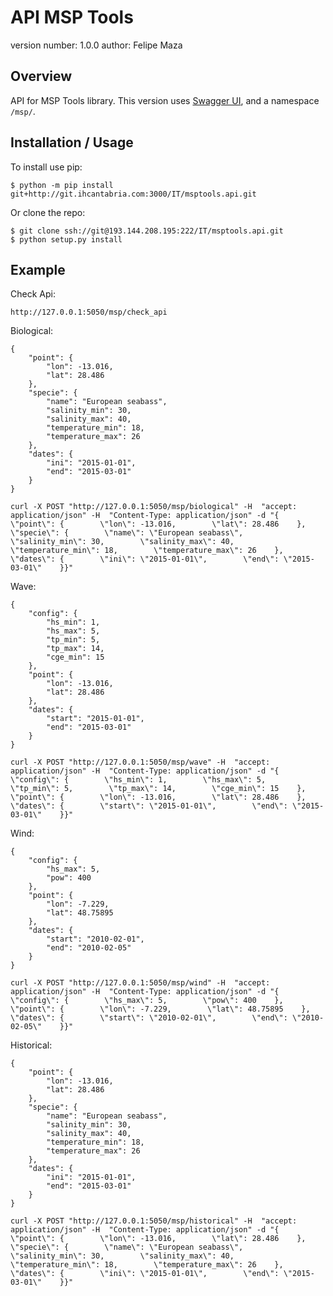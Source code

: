API MSP Tools
===============================

version number: 1.0.0
author: Felipe Maza

Overview
--------

API for MSP Tools library.
This version uses [Swagger UI](https://swagger.io/tools/swagger-ui/), and a namespace `/msp/`.

Installation / Usage
--------------------

To install use pip:

    $ python -m pip install git+http://git.ihcantabria.com:3000/IT/msptools.api.git


Or clone the repo:

    $ git clone ssh://git@193.144.208.195:222/IT/msptools.api.git
    $ python setup.py install
    
Example
-------

Check Api:

    http://127.0.0.1:5050/msp/check_api

Biological:

    {
        "point": {
            "lon": -13.016,
            "lat": 28.486
        },
        "specie": {
            "name": "European seabass",
            "salinity_min": 30,
            "salinity_max": 40,
            "temperature_min": 18,
            "temperature_max": 26
        },
        "dates": {
            "ini": "2015-01-01",
            "end": "2015-03-01"
        }
    }

    curl -X POST "http://127.0.0.1:5050/msp/biological" -H  "accept: application/json" -H  "Content-Type: application/json" -d "{    \"point\": {        \"lon\": -13.016,        \"lat\": 28.486    },    \"specie\": {        \"name\": \"European seabass\",        \"salinity_min\": 30,        \"salinity_max\": 40,        \"temperature_min\": 18,        \"temperature_max\": 26    },    \"dates\": {        \"ini\": \"2015-01-01\",        \"end\": \"2015-03-01\"    }}"

Wave:

    {
        "config": {
            "hs_min": 1,
            "hs_max": 5,
            "tp_min": 5,
            "tp_max": 14,
            "cge_min": 15
        },
        "point": {
            "lon": -13.016,
            "lat": 28.486
        },
        "dates": {
            "start": "2015-01-01",
            "end": "2015-03-01"
        }
    }

    curl -X POST "http://127.0.0.1:5050/msp/wave" -H  "accept: application/json" -H  "Content-Type: application/json" -d "{    \"config\": {        \"hs_min\": 1,        \"hs_max\": 5,        \"tp_min\": 5,        \"tp_max\": 14,        \"cge_min\": 15    },    \"point\": {        \"lon\": -13.016,        \"lat\": 28.486    },    \"dates\": {        \"start\": \"2015-01-01\",        \"end\": \"2015-03-01\"    }}"

Wind:

    {
        "config": {
            "hs_max": 5,
            "pow": 400
        },
        "point": {
            "lon": -7.229,
            "lat": 48.75895
        },
        "dates": {
            "start": "2010-02-01",
            "end": "2010-02-05"
        }
    }

    curl -X POST "http://127.0.0.1:5050/msp/wind" -H  "accept: application/json" -H  "Content-Type: application/json" -d "{    \"config\": {        \"hs_max\": 5,        \"pow\": 400    },    \"point\": {        \"lon\": -7.229,        \"lat\": 48.75895    },    \"dates\": {        \"start\": \"2010-02-01\",        \"end\": \"2010-02-05\"    }}"

Historical:

    {
        "point": {
            "lon": -13.016,
            "lat": 28.486
        },
        "specie": {
            "name": "European seabass",
            "salinity_min": 30,
            "salinity_max": 40,
            "temperature_min": 18,
            "temperature_max": 26
        },
        "dates": {
            "ini": "2015-01-01",
            "end": "2015-03-01"
        }
    }

    curl -X POST "http://127.0.0.1:5050/msp/historical" -H  "accept: application/json" -H  "Content-Type: application/json" -d "{    \"point\": {        \"lon\": -13.016,        \"lat\": 28.486    },    \"specie\": {        \"name\": \"European seabass\",        \"salinity_min\": 30,        \"salinity_max\": 40,        \"temperature_min\": 18,        \"temperature_max\": 26    },    \"dates\": {        \"ini\": \"2015-01-01\",        \"end\": \"2015-03-01\"    }}"
